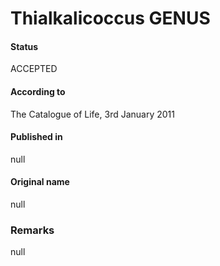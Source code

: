 # Thialkalicoccus GENUS

#### Status
ACCEPTED

#### According to
The Catalogue of Life, 3rd January 2011

#### Published in
null

#### Original name
null

### Remarks
null